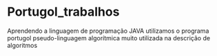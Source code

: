 # Portugol_trabalhos
Aprendendo a linguagem de programação JAVA utilizamos o programa portugol pseudo-linguagem algorítmica muito utilizada na descrição de algoritmos

